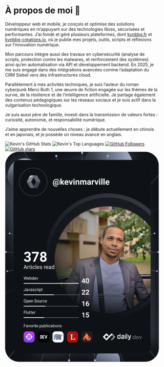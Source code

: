 # À propos de moi 🤝

Développeur web et mobile, je conçois et optimise des solutions numériques en m’appuyant sur des technologies libres, sécurisées et performantes. J’ai fondé et géré plusieurs plateformes, dont [kvnbbg.fr](https://kvnbbg.fr) et [kvnbbg-creations.io](https://kvnbbg-creations.io), où je publie mes projets, outils, scripts et réflexions sur l’innovation numérique.

Mon parcours intègre aussi des travaux en cybersécurité (analyse de scripts, protection contre les malwares, et renforcement des systèmes) ainsi qu’en automatisation via API et développement backend. En 2025, je me suis engagé dans des intégrations avancées comme l’adaptation du CRM Siebel vers des infrastructures cloud.

Parallèlement à mes activités techniques, je suis l’auteur du roman cyberpunk Merci Ruth 1, une œuvre de fiction engagée sur les thèmes de la survie, de la résilience et de l’intelligence artificielle. Je partage également des contenus pédagogiques sur les réseaux sociaux et je suis actif dans la vulgarisation technologique.

Je suis aussi père de famille, investi dans la transmission de valeurs fortes : curiosité, autonomie, et responsabilité numérique.

J’aime apprendre de nouvelles choses : je débute actuellement en chinois et en japonais, et je possède un niveau avancé en anglais.

![Kevin's GitHub Stats](https://github-readme-stats.vercel.app/api?username=kvnbbg&show_icons=true&theme=radical)
![Kevin's Top Languages](https://github-readme-stats.vercel.app/api/top-langs/?username=kvnbbg&layout=compact)
[![GitHub Followers](https://img.shields.io/github/followers/kvnbbg?label=Follow&style=social)](https://github.com/kvnbbg)
[![GitHub stars](https://img.shields.io/github/stars/kvnbbg)](https://github.com/kvnbbg/stargazers)
[![Kevin's Dev Card](https://github.com/Kvnbbg/kvnbbg/blob/main/devcard.svg)](https://app.daily.dev/kevinmarville)



